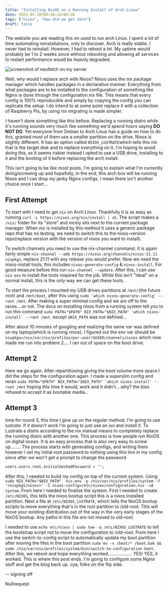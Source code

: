 ```yaml
---
title: "Installing NixOS on a Running Install of Arch Linux"
date: 2022-01-10T08:28:12+05:30
tags: ["nixos", "how did we get here"]
draft: false
---
```


The website you are reading this on used to run arch Linux. I spent a lot of time automating reinstallations, only to discover. Arch is really stable. I never had to reinstall. However, I had to reboot a lot. My uptime would probably be 1 to 2 weeks since without rebooting and allowing all services to restart performance would be heavily degraded. 

![screenshot of neofetch on my server](/images/arch.png)

Well, why would I replace arch with Nixos? Nixos uses the nix package manager which handles packages in a declarative manner. Everything from what packages are to be installed to the configuration of something like Nginx is done through the configuration.nix file. This means that every config is 100% reproducible and simply by copying the config you can replicate the setup. I do intend to at some point replace it with a collection of Raspberry Pis, by using nix migrating is made simpler.

I haven't done something like this before. Replacing a running distro while it's running sounds very much like something we'd spend hours saying **DO NOT DO**. Yet everyone from Debian to Arch Linux has a guide on how to do this, granted most of them use a smaller partition on the drive. Nixos is slightly different. It has an option called `NIXOS_LUSTRATE`which tells this nix that is the target disk and to replace everything on it. I'm hoping to avoid doing this, as it seems riskier instead I opted to use a USB drive, installing to it and the booting of it before replacing the arch install.

This isn't going to be like most posts, I'm going to explain what I'm currently doing/screwing up and hopefully, in the end,  this arch box will be running Nixos and I can drop my janky Nginx configs. I mean there isn't another choice once I start...

## First Attempt

To start with I need to get `nix` on Arch Linux. Thankfully it is as easy as running `curl -L https://nixos.org/nix/install | sh`. The script makes a `/nix/` folder for its "store" and nicely sits next to the current package manager. When nix is installed by this method it uses a generic package repo that has no testing, we need to switch this to the nixos-version repo(replace version with the version of nixos you want to install).

To switch channels you need to use the nix-channel command. It is again fairly simple `nix-channel --add https://nixos.org/channels/nixos-21.11 nixpkgs`, replace 21.11 with any release you would prefer. Now we need the nixos-install tools, this includes `nixos-generate-config` & `nixos-install`. For good measure before this run `nix-channel --update`. After this, I can use `nix-env`  to install the tools required for the job. While this isn't "ideal" on a normal install, this is the only way we can get these tools.

To start the process I mounted my USB drives partitions at `/mnt/`(the future root) and `/mnt/boot`, after this using ```sudo `which nixos-generate-config' --root /mnt```. After making a super minimal config and we are off to the races....or not. The docs on installing nixos from a running system tell you to run this command ```sudo PATH="$PATH" NIX_PATH="$NIX_PATH" `which nixos-install` --root /mnt```. except `$NIX_PATH` was not defined...

After about 10 minutes of googling and realizing the same var was defined on my laptop(which is running nixos). I figured out the env var should be `nixpkgs=/nix/var/nix/profiles/per-user/$USER/channels/nixos` which now made me run into problem 2.... I ran out of space on the boot drive.

## Attempt 2

Here we go again. After repartitioning giving the boot volume more space I did the steps for the configuration again. I made a superslim config and reran  ```sudo PATH="$PATH" NIX_PATH="$NIX_PATH" `which nixos-install` --root /mnt``` hoping this time it would, work and it didn't....why? the bios refused to accept it as bootable media...

## Attempt 3
time for round 3, this time I give up on the regular method. I'm going to use lustrate. If it doesn't work I'm going to just use an iso and install it. To Lustrate a distro according to the nix manual means to completely replace the running distro with another one. This process is how people run NixOS on digital ocean. It is an easy process that is also very easy to screw up........ The process starts with generating configs, and writing them however I set my initial root password to nothing using this line in my config since after we won't get a prompt to change the password

```nix
users.users.root.initialHashedPassword = "";
```

After this, I needed to build my config on top of the current system. Using `sudo NIX_PATH="$NIX_PATH"  nix-env -p /nix/var/nix/profiles/system -f '<nixpkgs/nixos>' -I nixos-config=/etc/nixos/configuration.nix -iA system`. From here I needed to finalize the system. First I needed to create `/etc/NIXOS`, this tells the nixos bootup script this is a nixos installed partition. Next a file at `/etc/NIXOS_LUSTRATE`, which tells the NixOS bootup scripts to move everything that's in the root partition to /old-root. This will move your existing distribution out of the way in the very early stages of the NixOS bootup. Any paths in this file are not moved to old-root.

I needed to use `echo etc/nixos | sudo tee -a /etc/NIXOS_LUSTRATE`  to tell the bootstrap script not to move the configuration to /old-root. From here I use the switch-to-config script to automatically update my boot partition after moving the files in the boot partition `sudo mv -v /boot/* /boot.bak && sudo /nix/var/nix/profiles/system/bin/switch-to-configuration boot`. After this, we reboot and hope everything worked................... YES! YES, it worked. This is where this post ends. I'm going to configure some Nginx stuff and get the blog back up. cya, folks on the flip side.

-- signing off

Nullrequest
